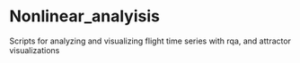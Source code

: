 # Nonlinear_analyisis
Scripts for analyzing and visualizing flight time series with rqa, and attractor visualizations
